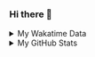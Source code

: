 ### Hi there 👋

<!--
**cdfmlr/cdfmlr** is a ✨ _special_ ✨ repository because its `README.md` (this file) appears on your GitHub profile.

Here are some ideas to get you started:

- 🔭 I’m currently working on ...
- 🌱 I’m currently learning ...
- 👯 I’m looking to collaborate on ...
- 🤔 I’m looking for help with ...
- 💬 Ask me about ...
- 📫 How to reach me: ...
- 😄 Pronouns: ...
- ⚡ Fun fact: ...
-->

<details>

<summary>My Wakatime Data</summary>

<!--START_SECTION:waka-->
![Lines of code](https://img.shields.io/badge/From%20Hello%20World%20I%27ve%20Written-7.0%20million%20lines%20of%20code-blue)

**🐱 My GitHub Data** 

> 📦 629.1 kB Used in GitHub's Storage 
 > 
> 🏆 576 Contributions in the Year 2023
 > 
> 🚫 Not Opted to Hire
 > 
> 📜 75 Public Repositories 
 > 
> 🔑 17 Private Repositories 
 > 
**I'm an Early 🐤** 

```text
🌞 Morning                1209 commits        ██████░░░░░░░░░░░░░░░░░░░   24.45 % 
🌆 Daytime                2043 commits        ██████████░░░░░░░░░░░░░░░   41.32 % 
🌃 Evening                1629 commits        ████████░░░░░░░░░░░░░░░░░   32.95 % 
🌙 Night                  63 commits          ░░░░░░░░░░░░░░░░░░░░░░░░░   01.27 % 
```
📅 **I'm Most Productive on Wednesday** 

```text
Monday                   583 commits         ███░░░░░░░░░░░░░░░░░░░░░░   11.79 % 
Tuesday                  825 commits         ████░░░░░░░░░░░░░░░░░░░░░   16.69 % 
Wednesday                856 commits         ████░░░░░░░░░░░░░░░░░░░░░   17.31 % 
Thursday                 669 commits         ███░░░░░░░░░░░░░░░░░░░░░░   13.53 % 
Friday                   733 commits         ████░░░░░░░░░░░░░░░░░░░░░   14.83 % 
Saturday                 675 commits         ███░░░░░░░░░░░░░░░░░░░░░░   13.65 % 
Sunday                   603 commits         ███░░░░░░░░░░░░░░░░░░░░░░   12.20 % 
```


**I Mostly Code in Go** 

```text
Go                       25 repos            ████████░░░░░░░░░░░░░░░░░   31.25 % 
Python                   17 repos            █████░░░░░░░░░░░░░░░░░░░░   21.25 % 
HTML                     5 repos             ██░░░░░░░░░░░░░░░░░░░░░░░   06.25 % 
TypeScript               1 repo              ░░░░░░░░░░░░░░░░░░░░░░░░░   01.25 % 
Lua                      1 repo              ░░░░░░░░░░░░░░░░░░░░░░░░░   01.25 % 
```




 Last Updated on 17/04/2023 01:24:17 UTC
<!--END_SECTION:waka-->

</details>

<details>
 
 <summary>My GitHub Stats</summary>

[![CDFMLR's github stats](https://github-readme-stats.vercel.app/api?username=cdfmlr&count_private=true&show_icons=true)](https://github.com/anuraghazra/github-readme-stats)

</details>
